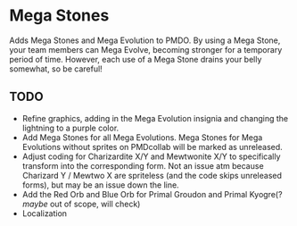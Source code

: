 # Mega Stones
 Adds Mega Stones and Mega Evolution to PMDO. By using a Mega Stone, your team members can Mega Evolve, becoming stronger for a temporary period of time. However, each use of a Mega Stone drains your belly somewhat, so be careful!

## TODO
 * Refine graphics, adding in the Mega Evolution insignia and changing the lightning to a purple color.
 * Add Mega Stones for all Mega Evolutions. Mega Stones for Mega Evolutions without sprites on PMDcollab will be marked as unreleased.
 * Adjust coding for Charizardite X/Y and Mewtwonite X/Y to specifically transform into the corresponding form. Not an issue atm because Charizard Y / Mewtwo X are spriteless (and the code skips unreleased forms), but may be an issue down the line.
 * Add the Red Orb and Blue Orb for Primal Groudon and Primal Kyogre(? *maybe* out of scope, will check)
 * Localization
